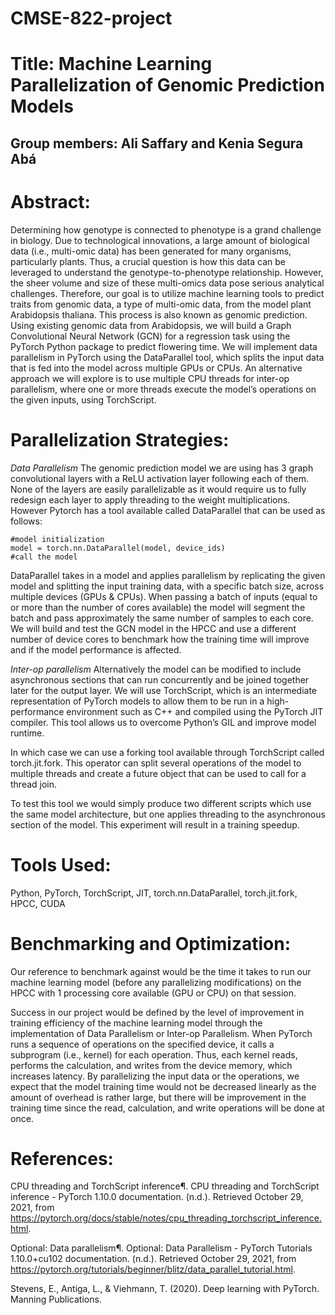 # CMSE-822-project

# Title: Machine Learning Parallelization of Genomic Prediction Models 
## Group members: Ali Saffary and Kenia Segura Abá

# Abstract:

Determining how genotype is connected to phenotype is a grand challenge in biology. Due to technological innovations, a large amount of biological data (i.e., multi-omic data) has been generated for many organisms, particularly plants. Thus, a crucial question is how this data can be leveraged to understand the genotype-to-phenotype relationship. However, the sheer volume and size of these multi-omics data pose serious analytical challenges. Therefore, our goal is to utilize machine learning tools to predict traits from genomic data, a type of multi-omic data, from the model plant Arabidopsis thaliana. This process is also known as genomic prediction. Using existing genomic data from Arabidopsis, we will build a Graph Convolutional Neural Network (GCN) for a regression task using the PyTorch Python package to predict flowering time. We will implement data parallelism in PyTorch using the DataParallel tool, which splits the input data that is fed into the model across multiple GPUs or CPUs. An alternative approach we will explore is to use multiple CPU threads for inter-op parallelism, where one or more threads execute the model’s operations on the given inputs, using TorchScript.

# Parallelization Strategies:

_Data Parallelism_
The genomic prediction model we are using has 3 graph convolutional layers with a ReLU activation layer following each of them. None of the layers are easily parallelizable as it would require us to fully redesign each layer to apply threading to the weight multiplications. However Pytorch has a tool available called DataParallel that can be used as follows:

	#model initialization
	model = torch.nn.DataParallel(model, device_ids)
	#call the model

DataParallel takes in a model and applies parallelism by replicating the given model and splitting the input training data, with a specific batch size, across multiple devices (GPUs & CPUs). When passing a batch of inputs (equal to or more than the number of cores available) the model will segment the batch and pass approximately the same number of samples to each core. We will build and test the GCN model in the HPCC and use a different number of device cores to benchmark how the training time will improve and if the model performance is affected.

_Inter-op parallelism_
Alternatively the model can be modified to include asynchronous sections that can run concurrently and be joined together later for the output layer. We will use TorchScript, which is an intermediate representation of PyTorch models to allow them to be run in a high-performance environment such as C++ and compiled using the PyTorch JIT compiler. This tool allows us to overcome Python’s GIL and improve model runtime. 

In which case we can use a forking tool available through TorchScript called torch.jit.fork. This operator can split several operations of the model to multiple threads and create a future object that can be used to call for a thread join.

To test this tool we would simply produce two different scripts which use the same model architecture, but one applies threading to the asynchronous section of the model. This experiment will result in a training speedup.

# Tools Used: 

Python, PyTorch, TorchScript, JIT, torch.nn.DataParallel, torch.jit.fork, HPCC, CUDA

# Benchmarking and Optimization:

Our reference to benchmark against would be the time it takes to run our machine learning model (before any parallelizing modifications) on the HPCC with 1 processing core available (GPU or CPU) on that session.

Success in our project would be defined by the level of improvement in training efficiency of the machine learning model through the implementation of Data Parallelism or Inter-op Parallelism. When PyTorch runs a sequence of operations on the specified device, it calls a subprogram (i.e., kernel) for each operation. Thus, each kernel reads, performs the calculation, and writes from the device memory, which increases latency. By parallelizing the input data or the operations, we expect that the model training time would not be decreased linearly as the amount of overhead is rather large, but there will be improvement in the training time since the read, calculation, and write operations will be done at once. 

# References:
CPU threading and TorchScript inference¶. CPU threading and TorchScript inference - PyTorch 1.10.0 documentation. (n.d.). Retrieved October 29, 2021, from https://pytorch.org/docs/stable/notes/cpu_threading_torchscript_inference.html. 

Optional: Data parallelism¶. Optional: Data Parallelism - PyTorch Tutorials 1.10.0+cu102 documentation. (n.d.). Retrieved October 29, 2021, from https://pytorch.org/tutorials/beginner/blitz/data_parallel_tutorial.html. 

Stevens, E., Antiga, L., & Viehmann, T. (2020). Deep learning with PyTorch. Manning Publications.
